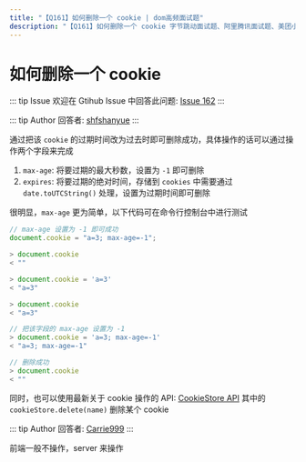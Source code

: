 ```yaml
---
title: "【Q161】如何删除一个 cookie | dom高频面试题"
description: "【Q161】如何删除一个 cookie 字节跳动面试题、阿里腾讯面试题、美团小米面试题。"
---
```


# 如何删除一个 cookie

::: tip Issue
欢迎在 Gtihub Issue 中回答此问题: [Issue 162](https://github.com/shfshanyue/Daily-Question/issues/162)
:::

::: tip Author
回答者: [shfshanyue](https://github.com/shfshanyue)
:::

通过把该 `cookie` 的过期时间改为过去时即可删除成功，具体操作的话可以通过操作两个字段来完成

1. `max-age`: 将要过期的最大秒数，设置为 `-1` 即可删除
1. `expires`: 将要过期的绝对时间，存储到 `cookies` 中需要通过 `date.toUTCString()` 处理，设置为过期时间即可删除

很明显，`max-age` 更为简单，以下代码可在命令行控制台中进行测试

```js
// max-age 设置为 -1 即可成功
document.cookie = "a=3; max-age=-1";
```

```js
> document.cookie
< ""

> document.cookie = 'a=3'
< "a=3"

> document.cookie
< "a=3"

// 把该字段的 max-age 设置为 -1
> document.cookie = 'a=3; max-age=-1'
< "a=3; max-age=-1"

// 删除成功
> document.cookie
< ""
```

同时，也可以使用最新关于 cookie 操作的 API: [CookieStore API](https://developer.mozilla.org/en-US/docs/Web/API/CookieStore) 其中的 `cookieStore.delete(name)` 删除某个 cookie

::: tip Author
回答者: [Carrie999](https://github.com/Carrie999)
:::

前端一般不操作，server 来操作
